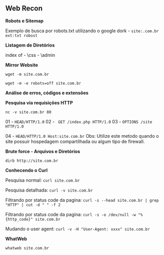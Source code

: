 ## Web Recon

**Robots e Sitemap**

Exemplo de busca por robots.txt utilizando o google dork - `site:.com.br ext:txt robost`

**Listagem de Diretórios**

index of  -  \css   -   \admin

**Mirror Website**

`wget -m site.com.br`

`wget -m -e robots=off site.com.br`

**Análise de erros, códigos e extensões**

**Pesquisa via requisições HTTP**

` nc -v site.com.br 80 `

01 - ` HEAD/HTTP/1.0 `   02 - ` GET /index.php HTTP/1.0`    03 - `OPTIONS /site HTTP/1.0 ` 

04 - ` HEAD/HTTP/1.0 Host:site.com.br `  Obs: Utilize este metodo quando o site possuir hospedagem compartilhada ou algum tipo de firewall.

**Brute force - Arquivos e Diretórios**

` dirb http://site.com.br `

**Conhecendo o Curl**

Pesquisa normal: `curl site.com.br`

Pesquisa detalhada: `curl -v site.com.br`

Filtrando por status code da pagina: `curl -s --head site.com.br | grep "HTTP" | cut -d " " -f 2 `

Filtrando por status code da pagina: `curl -s -o /dev/null -w "%{http_code}" site.com.br `

Mudando o user agent: `curl -v -H "User-Agent: xxxx" site.com.br`

**WhatWeb**

`whatweb site.com.br`

















       
